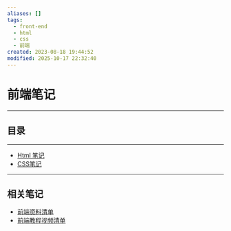 ```yaml
---
aliases: []
tags:
  - front-end
  - html
  - css
  - 前端
created: 2023-08-18 19:44:52
modified: 2025-10-17 22:32:40
---
```


# 前端笔记

---

## 目录

---

* [Html 笔记](./Html_Note.md)
* [CSS笔记](CSS_Note.md)

---

## 相关笔记

* [前端资料清单](Front-end_Material.md)
* [前端教程视频清单](Front-end_Videos.md)

